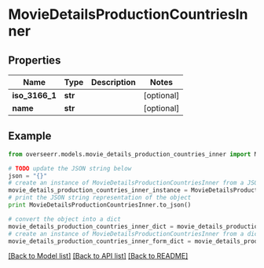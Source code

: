 # MovieDetailsProductionCountriesInner


## Properties
Name | Type | Description | Notes
------------ | ------------- | ------------- | -------------
**iso_3166_1** | **str** |  | [optional] 
**name** | **str** |  | [optional] 

## Example

```python
from overseerr.models.movie_details_production_countries_inner import MovieDetailsProductionCountriesInner

# TODO update the JSON string below
json = "{}"
# create an instance of MovieDetailsProductionCountriesInner from a JSON string
movie_details_production_countries_inner_instance = MovieDetailsProductionCountriesInner.from_json(json)
# print the JSON string representation of the object
print MovieDetailsProductionCountriesInner.to_json()

# convert the object into a dict
movie_details_production_countries_inner_dict = movie_details_production_countries_inner_instance.to_dict()
# create an instance of MovieDetailsProductionCountriesInner from a dict
movie_details_production_countries_inner_form_dict = movie_details_production_countries_inner.from_dict(movie_details_production_countries_inner_dict)
```
[[Back to Model list]](../README.md#documentation-for-models) [[Back to API list]](../README.md#documentation-for-api-endpoints) [[Back to README]](../README.md)


